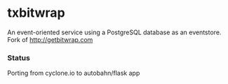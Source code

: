 # txbitwrap

An event-oriented service using a PostgreSQL database as an eventstore.
Fork of http://getbitwrap.com

### Status

Porting from cyclone.io to autobahn/flask app
